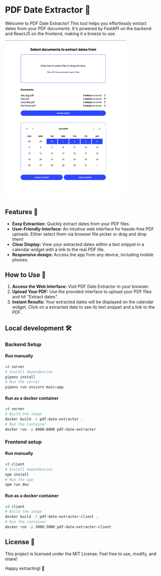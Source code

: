 # PDF Date Extractor 📅

Welcome to PDF Date Extractor! This tool helps you effortlessly extract dates from your PDF documents. It's powered by FastAPI on the backend and ReactJS on the frontend, making it a breeze to use.

<img src="app-in-action.png" alt="App in action" width="400">


## Features 🚀

- **Easy Extraction:** Quickly extract dates from your PDF files.
- **User-Friendly Interface:** An intuitive web interface for hassle-free PDF uploads. Either select them via browser file picker or drag and drop them!
- **Clear Display:** View your extracted dates within a text snippet in a calendar widget with a link to the real PDF file.
- **Responsive design:** Access the app from any device, including mobile phones.

## How to Use 📝

1. **Access the Web Interface:** Visit PDF Date Extractor in your browser.
2. **Upload Your PDF:** Use the provided interface to upload your PDF files and hit "Extract dates".
3. **Instant Results:** Your extracted dates will be displayed on the calendar widget. Click on a extracted date to see its text snippet and a link to the PDF.

## Local development 🛠️

### Backend Setup

#### Run manually

```bash
cd server
# Install dependencies
pipenv install
# Run the server
pipenv run uvicorn main:app
```

#### Run as a docker container

```bash
cd server
# Build the image
docker build -t pdf-date-extractor .
# Run the container
docker run -p 8000:8000 pdf-date-extractor
```

### Frontend setup

#### Run manually

```bash
cd client
# Install dependencies
npm install
# Run the app
npm run dev
```

#### Run as a docker container

```bash
cd client
# Build the image
docker build -t pdf-date-extractor-client .
# Run the container
docker run -p 3000:3000 pdf-date-extractor-client
```

## License 📜

This project is licensed under the MIT License. Feel free to use, modify, and share!

Happy extracting! 🎉
